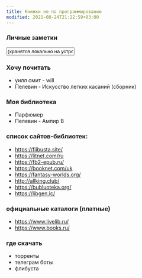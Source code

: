 ```yaml
---
title: Книжки не по программированию
modified: 2021-08-24T21:22:59+03:00
---
```


### Личные заметки 
<input type="textarea" value="(хранятся локально на устройстве)">

### Хочу почитать
- уилл смит - will
- Пелевин - Искусство легких касаний (сборник)

### Моя библиотека
- Парфюмер
- Пелевин - Ампир В


### список сайтов-библиотек:
- <https://flibusta.site/>  
- <https://litnet.com/ru>  
- <https://fb2-epub.ru/>  
- <https://booknet.com/uk>  
- <https://fantasy-worlds.org/>  
- <http://allking.club/>  
- <https://bubluoteka.org/>  
- <https://libgen.lc/>

### официальные каталоги (платные)
- <https://www.livelib.ru/>
- <https://www.books.ru/>


### где скачать 
- торренты
- телеграм боты
- флибуста
